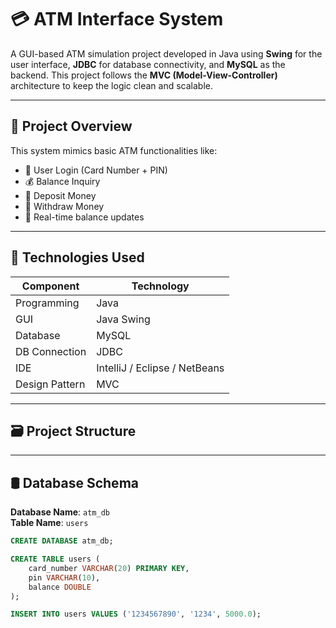 # 💳 ATM Interface System

A GUI-based ATM simulation project developed in Java using **Swing** for the user interface, **JDBC** for database connectivity, and **MySQL** as the backend. This project follows the **MVC (Model-View-Controller)** architecture to keep the logic clean and scalable.

---

## 📌 Project Overview

This system mimics basic ATM functionalities like:

- 🔐 User Login (Card Number + PIN)
- 💰 Balance Inquiry
- 💸 Deposit Money
- 🏧 Withdraw Money
- 🔄 Real-time balance updates

---

## 🧰 Technologies Used

| Component         | Technology        |
|------------------|-------------------|
| Programming       | Java              |
| GUI               | Java Swing        |
| Database          | MySQL             |
| DB Connection     | JDBC              |
| IDE               | IntelliJ / Eclipse / NetBeans |
| Design Pattern    | MVC               |

---

## 🗃️ Project Structure


---

## 🛢️ Database Schema

**Database Name**: `atm_db`  
**Table Name**: `users`

```sql
CREATE DATABASE atm_db;

CREATE TABLE users (
    card_number VARCHAR(20) PRIMARY KEY,
    pin VARCHAR(10),
    balance DOUBLE
);

INSERT INTO users VALUES ('1234567890', '1234', 5000.0);

